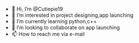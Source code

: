 - 👋 Hi, I’m @Cutiepie19
- 👀 I’m interested in project designing,app launching
- 🌱 I’m currently learning python,c++
- 💞️ I’m looking to collaborate on app launching
- 📫 How to reach me via e-mail 

<!---
Cutiepie19/Cutiepie19 is a ✨ special ✨ repository because its `README.md` (this file) appears on your GitHub profile.
You can click the Preview link to take a look at your changes.
--->
